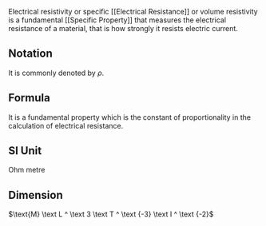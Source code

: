 Electrical resistivity or specific [[Electrical Resistance]] or volume resistivity is a fundamental [[Specific Property]] that measures the electrical resistance of a material, that is how strongly it resists electric current.
## Notation
It is commonly denoted by $\rho$.
## Formula
It is a fundamental property which is the constant of proportionality in the calculation of electrical resistance.
## SI Unit
Ohm metre
## Dimension
$\text{M} \text L ^ \text 3 \text T ^ \text {-3} \text I ^ \text {-2}$